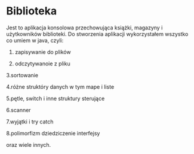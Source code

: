 # Biblioteka

Jest to aplikacja konsolowa przechowująca książki, magazyny i użytkowników biblioteki.
Do stworzenia aplikacji wykorzystałem wszystko co umiem w java, czyli:
1. zapisywanie do plików

2. odczytywanoie z pliku

3.sortowanie

4.różne struktóry danych w tym mape i liste

5.pętle, switch i inne struktury sterujące

6.scanner

7.wyjątki i try catch 

8.polimorfizm dziedziczenie interfejsy 

oraz wiele innych.

